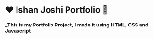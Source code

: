 # ❤️ Ishan Joshi Portfolio 🙏
### _This is my Portfolio Project, I made it using HTML, CSS and Javascript






